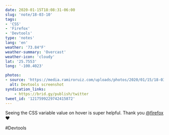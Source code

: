 ```yaml
---
date: 2020-01-15T18:08:31-06:00
slug: 'note/18-03-10'
tags:
- 'CSS'
- 'Firefox'
- 'Devtools'
type: 'notes'
lang: 'en'
weather: '73.84°F'
weather-summary: 'Overcast'
weather-icon: 'cloudy'
lat: '25.7553'
long: '-100.4023'

photos:
- source: 'https://media.ramiroruiz.com/uploads/photos/2020/01/15/18-03-10/devtools-screenshot.jpeg'
  alt: Devtools screenshot
syndication_links:
    - https://brid.gy/publish/twitter
tweet_id: '1217599229742415872'
---
```

Seeing the CSS variable value on hover is super helpful. Thank you <a href="https://twitter.com/@firefox">@firefox</a> ❤️

   #Devtools